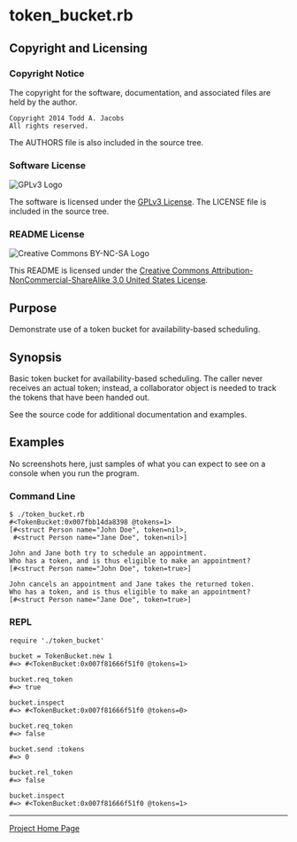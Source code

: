 # token\_bucket.rb

## Copyright and Licensing

### Copyright Notice

The copyright for the software, documentation, and associated files are held by
the author.

    Copyright 2014 Todd A. Jacobs
    All rights reserved.

The AUTHORS file is also included in the source tree.

### Software License

![GPLv3 Logo]

The software is licensed under the [GPLv3 License]. The LICENSE file is included
in the source tree.

### README License

![Creative Commons BY-NC-SA Logo][CC Logo]

This README is licensed under the [Creative Commons
Attribution-NonCommercial-ShareAlike 3.0 United States License][CC License].

## Purpose

Demonstrate use of a token bucket for availability-based scheduling.

## Synopsis

Basic token bucket for availability-based scheduling. The caller never receives
an actual token; instead, a collaborator object is needed to track the tokens
that have been handed out.

See the source code for additional documentation and examples.

## Examples

No screenshots here, just samples of what you can expect to see on a console
when you run the program.

### Command Line

    $ ./token_bucket.rb
    #<TokenBucket:0x007fbb14da8398 @tokens=1>
    [#<struct Person name="John Doe", token=nil>,
     #<struct Person name="Jane Doe", token=nil>]

    John and Jane both try to schedule an appointment.
    Who has a token, and is thus eligible to make an appointment?
    [#<struct Person name="John Doe", token=true>]

    John cancels an appointment and Jane takes the returned token.
    Who has a token, and is thus eligible to make an appointment?
    [#<struct Person name="Jane Doe", token=true>]

### REPL

    require './token_bucket'

    bucket = TokenBucket.new 1
    #=> #<TokenBucket:0x007f81666f51f0 @tokens=1>

    bucket.req_token
    #=> true

    bucket.inspect
    #=> #<TokenBucket:0x007f81666f51f0 @tokens=0>

    bucket.req_token
    #=> false

    bucket.send :tokens
    #=> 0

    bucket.rel_token
    #=> false

    bucket.inspect
    #=> #<TokenBucket:0x007f81666f51f0 @tokens=1>

----

[Project Home Page][Home]


[Home]: https://github.com/CodeGnome/token_bucket.rb
[CC License]: http://creativecommons.org/licenses/by-nc-sa/3.0/us/
[CC Logo]: http://i.creativecommons.org/l/by-nc-sa/3.0/us/88x31.png
[GPLv3 License]: http://www.gnu.org/copyleft/gpl.html
[GPLv3 Logo]: http://www.gnu.org/graphics/gplv3-88x31.png

<!-- vim: set tw=80 sw=4 ft=markdown: -->
